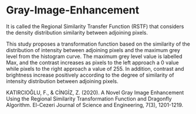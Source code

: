 # Gray-Image-Enhancement

It is called the Regional Similarity Transfer Function (RSTF) that considers the density distribution similarity between adjoining pixels.

This study proposes a transformation function based on the similarity of the distribution of intensity between adjoining pixels and the maximum grey level from the histogram curve. The maximum grey level value is labelled Max, and the contrast increases as pixels to the left approach a 0 value while pixels to the right approach a value of 255. In addition, contrast and brightness increase positively according to the degree of similarity of intensity distribution between adjoining pixels.

KATIRCIOĞLU, F., & CİNGİZ, Z. (2020). A Novel Gray Image Enhancement Using the Regional Similarity Transformation Function and Dragonfly Algorithm. El-Cezeri Journal of Science and Engineering, 7(3), 1201-1219.
